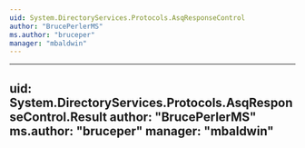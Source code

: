 ```yaml
---
uid: System.DirectoryServices.Protocols.AsqResponseControl
author: "BrucePerlerMS"
ms.author: "bruceper"
manager: "mbaldwin"
---
```


---
uid: System.DirectoryServices.Protocols.AsqResponseControl.Result
author: "BrucePerlerMS"
ms.author: "bruceper"
manager: "mbaldwin"
---
